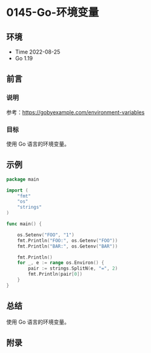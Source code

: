 # 0145-Go-环境变量

## 环境

- Time 2022-08-25
- Go 1.19

## 前言

### 说明

参考：<https://gobyexample.com/environment-variables>

### 目标

使用 Go 语言的环境变量。

## 示例

```go
package main

import (
    "fmt"
    "os"
    "strings"
)

func main() {

    os.Setenv("FOO", "1")
    fmt.Println("FOO:", os.Getenv("FOO"))
    fmt.Println("BAR:", os.Getenv("BAR"))

    fmt.Println()
    for _, e := range os.Environ() {
        pair := strings.SplitN(e, "=", 2)
        fmt.Println(pair[0])
    }
}
```

## 总结

使用 Go 语言的环境变量。

## 附录
